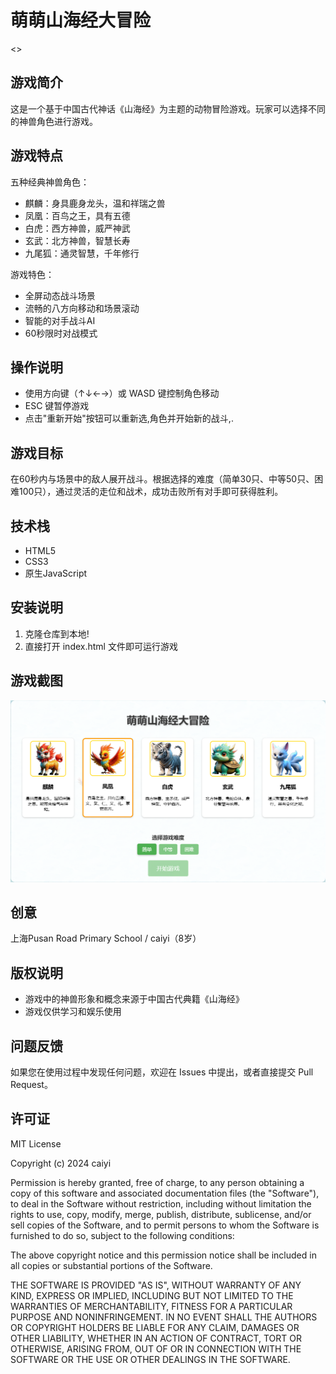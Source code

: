 # 萌萌山海经大冒险
<>
## 游戏简介
这是一个基于中国古代神话《山海经》为主题的动物冒险游戏。玩家可以选择不同的神兽角色进行游戏。

## 游戏特点
五种经典神兽角色：
- 麒麟：身具鹿身龙头，温和祥瑞之兽
- 凤凰：百鸟之王，具有五德
- 白虎：西方神兽，威严神武
- 玄武：北方神兽，智慧长寿
- 九尾狐：通灵智慧，千年修行

游戏特色：
- 全屏动态战斗场景
- 流畅的八方向移动和场景滚动
- 智能的对手战斗AI
- 60秒限时对战模式

## 操作说明
- 使用方向键（↑↓←→）或 WASD 键控制角色移动
- ESC 键暂停游戏
- 点击"重新开始"按钮可以重新选,角色并开始新的战斗,.

## 游戏目标
在60秒内与场景中的敌人展开战斗。根据选择的难度（简单30只、中等50只、困难100只），通过灵活的走位和战术，成功击败所有对手即可获得胜利。

## 技术栈
- HTML5
- CSS3
- 原生JavaScript

## 安装说明
1. 克隆仓库到本地!
2. 直接打开 index.html 文件即可运行游戏

## 游戏截图
![游戏截图](images/1.png)

## 创意
上海Pusan ​​Road Primary School / caiyi（8岁）

## 版权说明
- 游戏中的神兽形象和概念来源于中国古代典籍《山海经》
- 游戏仅供学习和娱乐使用

## 问题反馈
如果您在使用过程中发现任何问题，欢迎在 Issues 中提出，或者直接提交 Pull Request。

## 许可证
MIT License

Copyright (c) 2024 caiyi

Permission is hereby granted, free of charge, to any person obtaining a copy
of this software and associated documentation files (the "Software"), to deal
in the Software without restriction, including without limitation the rights
to use, copy, modify, merge, publish, distribute, sublicense, and/or sell
copies of the Software, and to permit persons to whom the Software is
furnished to do so, subject to the following conditions:

The above copyright notice and this permission notice shall be included in all
copies or substantial portions of the Software.

THE SOFTWARE IS PROVIDED "AS IS", WITHOUT WARRANTY OF ANY KIND, EXPRESS OR
IMPLIED, INCLUDING BUT NOT LIMITED TO THE WARRANTIES OF MERCHANTABILITY,
FITNESS FOR A PARTICULAR PURPOSE AND NONINFRINGEMENT. IN NO EVENT SHALL THE
AUTHORS OR COPYRIGHT HOLDERS BE LIABLE FOR ANY CLAIM, DAMAGES OR OTHER
LIABILITY, WHETHER IN AN ACTION OF CONTRACT, TORT OR OTHERWISE, ARISING FROM,
OUT OF OR IN CONNECTION WITH THE SOFTWARE OR THE USE OR OTHER DEALINGS IN THE
SOFTWARE.
